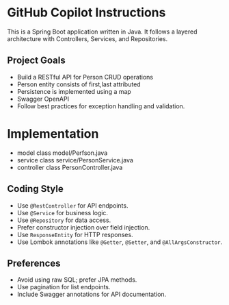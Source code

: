# GitHub Copilot Instructions

This is a Spring Boot application written in Java. It follows a layered architecture with Controllers, Services, and Repositories.



## Project Goals
- Build a RESTful API for Person CRUD operations
- Person entity consists of first,last attributed
- Persistence is implemented using a map
- Swagger OpenAPI
- Follow best practices for exception handling and validation.

# Implementation
- model class  model/Perfson.java
- service class service/PersonService.java
- controller class PersonController.java

## Coding Style
- Use `@RestController` for API endpoints.
- Use `@Service` for business logic.
- Use `@Repository` for data access.
- Prefer constructor injection over field injection.
- Use `ResponseEntity` for HTTP responses.
- Use Lombok annotations like `@Getter`, `@Setter`, and `@AllArgsConstructor`.

## Preferences
- Avoid using raw SQL; prefer JPA methods.
- Use pagination for list endpoints.
- Include Swagger annotations for API documentation.
